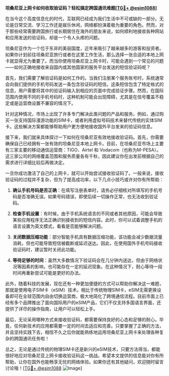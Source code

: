 **坦桑尼亚上网卡如何收取验证码？轻松搞定跨国通讯难题[[TG💪+ @esim1088](https://t.me/s/esim1088)]**

在当今这个高度信息化的时代，互联网已经成为我们生活中不可或缺的一部分。无论是日常交流、学习工作还是娱乐休闲，网络都扮演着极为重要的角色。然而，对于那些经常需要跨国旅行或长期居住在海外的朋友来说，如何顺利地接收各种网站和应用发送的验证码，却是一个令人头疼的问题。

坦桑尼亚作为一个位于东非的美丽国度，近年来吸引了越来越多的游客和投资者。如果你计划前往坦桑尼亚旅行或者在这里工作生活，那么选择一张合适的本地上网卡就显得尤为重要了。而当你使用坦桑尼亚上网卡时，可能会遇到一个常见的问题——如何正确地接收来自国内或其他国家的服务平台发送的短信验证码呢？

首先，我们需要了解验证码是如何工作的。当我们注册某个服务账号时，系统通常会向我们提供的手机号码发送一条包含验证码的短信。这条短信包含了特定格式的信息，用户需要将其中的验证码输入到相应的页面中完成验证步骤。然而，在国际范围内使用不同的手机号码时，这种机制可能会出现障碍，尤其是在信号覆盖不稳定或是运营商设置不兼容的情况下。

针对这种情况，市场上出现了许多专门解决此类问题的产品和服务。例如，通过购买一张支持国际漫游功能的SIM卡，或者利用虚拟号码技术来替代传统的实体SIM卡。这些解决方案都能够帮助用户更方便地接收国外平台发来的验证码信息。

接下来，我们就来具体探讨一下如何在坦桑尼亚有效地接收验证码。首先，你需要确保自己已经拥有一张有效的坦桑尼亚本地上网卡。目前，在坦桑尼亚市场上主要有三家主要的移动通信运营商：TIGO、Airtel 和 Vodacom（也称为M-PESA）。这三家公司的网络覆盖范围和服务质量各有千秋，因此建议你在出发前根据自己的需求进行详细比较后再做决定。

一旦你成功激活了自己的上网卡，就可以开始尝试接收验证码了。一般来说，接收验证码的过程并不复杂，但为了提高成功率，以下几点小技巧或许对你有所帮助：

1. **确认手机号码是否正确**：在填写注册表单时，请务必仔细核对所填写的手机号码是否准确无误。如果号码错误，即使后续一切操作正常，也无法收到验证码。

2. **检查手机设置**：有时候，由于手机系统语言的不同或者其他原因，可能会导致某些应用程序无法正确识别接收到的短信内容。此时，你可以试着调整手机的语言设置为英文模式，看看是否能够解决问题。

3. **关闭数据压缩功能**：部分智能手机具有数据压缩功能，该功能会减少数据流量消耗，但也可能导致短信被截断或延迟送达。因此，在使用国外手机号码接收验证码时，建议暂时关闭此功能。

4. **等待足够的时间**：虽然大多数情况下验证码会在几分钟内送达，但由于网络状况等因素的影响，也可能存在一定的延迟现象。在这种情况下，耐心等待一段时间再重新尝试可能是更好的办法。

此外，随着科技的发展，现在还有一种更加便捷的方式可以帮助你解决这一难题，那就是使用电子SIM卡（eSIM）技术。相比于传统物理SIM卡，eSIM无需更换设备即可在全球范围内自由切换运营商，极大地简化了跨境通信流程。目前市面上已经有多个品牌推出了面向国际用户的eSIM产品，它们不仅支持多国语言界面，还提供了详尽的操作指南，让用户可以轻松上手。

最后，无论采用哪种方式来接收验证码，都需要保持良好的心态和足够的耐心。毕竟，任何新技术的应用都需要一定的时间去适应和完善。只要掌握了正确的方法，并且坚持实践下去，相信不久之后你就能熟练地运用坦桑尼亚上网卡来处理各种复杂的跨国通讯任务啦！

总之，无论是通过传统的物理SIM卡还是新兴的eSIM技术，只要方法得当，都能很好地应对坦桑尼亚上网卡接收验证码这一挑战。希望本文提供的信息能对你有所帮助，让你在国外也能畅享无忧的网络体验。如果你还有其他疑问，欢迎随时留言讨论哦！[[TG💪+ @esim1088](https://t.me/s/esim1088) ![Image](https://i.postimg.cc/4NQfJmqS/Snipaste-2025-05-13-00-14-12.png)]